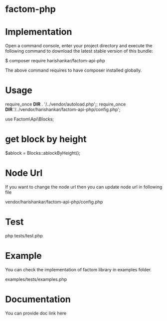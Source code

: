 # factom-php

# Implementation
   
Open a command console, enter your project directory and execute the following command to download the latest stable version of this bundle:

$ composer require harishankar/factom-api-php

The above command requires to have composer installed globally.

# Usage
require_once __DIR__ . '/../vendor/autoload.php';;
require_once __DIR__.'/../vendor/harishankar/factom-api-php/config.php';

use Factom\Api\Blocks;

# get block by height
$ablock = Blocks::ablockByHeight();

# Node Url

If you want to change the node url then you can update node url in following file 

vendor/harishankar/factom-api-php/config.php

# Test
php tests/test.php

# Example

You can check the implementation of factom library in  examples folder.

examples/tests/examples.php

# Documentation

You can provide doc link here
